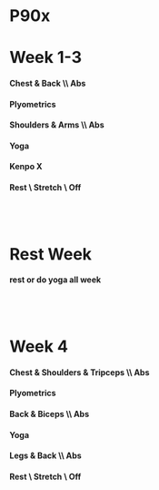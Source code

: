 # P90x

<h1> Week 1-3 </h1>

<h4>Chest & Back \\ Abs </h4>
<h4> Plyometrics </h4>
<h4> Shoulders & Arms \\ Abs </h4>
<h4> Yoga </h4>
<h4> Kenpo X </h4>
<h4> Rest \ Stretch \ Off </h4>
<br>
</br>


<h1> Rest Week </h1>
<h4> rest or do yoga all week </h4>

<br>
</br>
<h1> Week 4 </h1>
<h4> Chest & Shoulders & Tripceps \\ Abs </h4>
<h4> Plyometrics </h4>
<h4> Back & Biceps \\ Abs </h4>
<h4> Yoga </h4>
<h4> Legs & Back \\ Abs </h4>
<h4> Rest \ Stretch \ Off  </h4>
